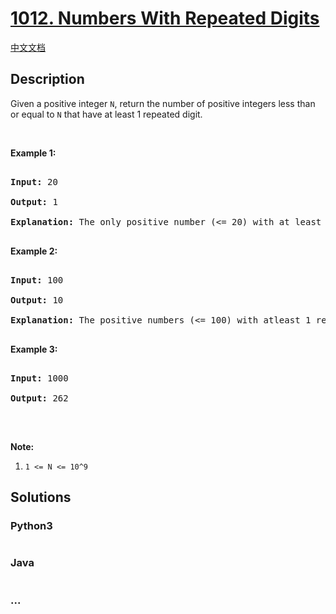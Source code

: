 # [1012. Numbers With Repeated Digits](https://leetcode.com/problems/numbers-with-repeated-digits)

[中文文档](/solution/1000-1099/1012.Numbers%20With%20Repeated%20Digits/README.md)

## Description

<p>Given a positive integer <code>N</code>, return the number of positive integers less than or equal to <code>N</code> that have at least 1 repeated digit.</p>

<p>&nbsp;</p>

<div>

<p><strong>Example 1:</strong></p>

<pre>

<strong>Input: </strong><span id="example-input-1-1">20</span>

<strong>Output: </strong><span id="example-output-1">1</span>

<strong>Explanation: </strong>The only positive number (&lt;= 20) with at least 1 repeated digit is 11.

</pre>

<div>

<p><strong>Example 2:</strong></p>

<pre>

<strong>Input: </strong><span id="example-input-2-1">100</span>

<strong>Output: </strong><span id="example-output-2">10</span>

<strong>Explanation: </strong>The positive numbers (&lt;= 100) with atleast 1 repeated digit are 11, 22, 33, 44, 55, 66, 77, 88, 99, and 100.

</pre>

<div>

<p><strong>Example 3:</strong></p>

<pre>

<strong>Input: </strong><span id="example-input-3-1">1000</span>

<strong>Output: </strong><span id="example-output-3">262</span>

</pre>

</div>

<p>&nbsp;</p>

<p><strong><span>Note:</span></strong></p>

<ol>
    <li><code>1 &lt;= N &lt;= 10^9</code></li>
</ol>

</div>

</div>

## Solutions

<!-- tabs:start -->

### **Python3**

```python

```

### **Java**

```java

```

### **...**

```

```

<!-- tabs:end -->
